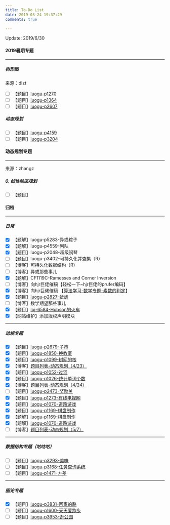 ```yaml
---
title: To-Do List
date: 2019-03-24 19:37:29
comments: true

---
```


Update: 2019/6/30

#### 2019暑期专题

------

##### 树形图

来源：dlzt

- [ ] 【题目】[luogu-p1270](https://www.luogu.org/problemnew/show/P1270)
- [ ] 【题目】[luogu-p1364](https://www.luogu.org/problemnew/show/P1364)
- [ ] 【题目】[luogu-p2607](https://www.luogu.org/problemnew/show/P2607)

##### 动态规划

- [ ] 【题目】[luogu-p4159](https://www.luogu.org/problemnew/show/P4159)
- [ ] 【题目】[luogu-p3204](https://www.luogu.org/problemnew/show/P3204)

#### 动态规划专题

-----

来源：zhangz

##### 0. 线性动态规划

- [ ] 【题目】[]()

#### 归档

------

##### 日常

- [x] 【题解】luogu-p5283-异或粽子
- [x] 【题解】luogu-p4559-列队
- [x] 【题目】luogu-p2048-超级钢琴
- [ ] 【题目】luogu-p3402-可持久化并查集（R）
- [ ] 【博客】可持久化数据结构（R）
- [ ] 【博客】异或那些事儿
- [x] 【题解】CF1119C-Ramesses and Corner Inversion
- [ ] 【博客】向hjr巨佬催稿【轻松一下~hjr巨佬的prufer编码】
- [x] 【博客】向hjr巨佬催稿 【[算法学习-数学专题-素数的判定](https://tth37.cn/2019/04/13/algorithm-maths-primecheck/)】
- [x] 【题目】[luogu-p2827-蚯蚓](https://www.luogu.org/fe/problem/P2827)
- [ ] 【博客】数学期望那些事儿
- [x] 【题目】[loj-6584-Hobson的火车](https://loj.ac/problem/6584)
- [x] 【网站维护】添加版权声明模块

------

##### 动规专题

- [x] 【题目】[luogu-p2679-子串](https://www.luogu.org/problemnew/show/P2679)
- [x] 【题目】[luogu-p1850-换教室](https://www.luogu.org/fe/problem/P1850)
- [x] 【题目】[luogu-p1099-树网的核](https://www.luogu.org/fe/problem/P1099)
- [x] 【博客】[题目列表-动态规划（4/23）](https://tth37.cn/2019/03/20/list-dp/)
- [x] 【题目】[luogu-p1052-过河](https://www.luogu.org/problemnew/show/P1052)
- [x] 【题目】[luogu-p1026-统计单词个数](https://www.luogu.org/fe/problem/P1026)
- [x] 【博客】[题目列表-动态规划（4/24）](https://tth37.cn/2019/03/20/list-dp/)
- [ ] 【题目】[luogu-p2473-奖励关](https://www.luogu.org/problemnew/show/P2473)
- [x] 【题目】[luogu-p1273-有线电视网](https://www.luogu.org/fe/problem/P1273)
- [x] 【题目】[luogu-p1070-道路游戏](https://www.luogu.org/problemnew/show/P1070)
- [x] 【题目】[luogu-p1169-棋盘制作](https://www.luogu.org/problemnew/show/P1169)
- [x] 【题解】[luogu-p1169-棋盘制作](https://www.luogu.org/problemnew/show/P1169)
- [x] 【题解】[luogu-p1070-道路游戏](https://www.luogu.org/problemnew/show/P1070)
- [ ] 【博客】[题目列表-动态规划（5/7）](https://tth37.cn/2019/03/20/list-dp/)

------

##### 数据结构专题（咕咕咕）

- [ ] 【题目】[luogu-p3293-美味](https://www.luogu.org/problemnew/show/P3293)
- [ ] 【题目】[luogu-p3168-任务查询系统](https://www.luogu.org/problemnew/show/P3168)
- [ ] 【题目】[luogu-p1471-方差](https://www.luogu.org/problemnew/show/P1471)

------

##### 图论专题

- [x] 【题目】[luogu-p3831-回家的路](https://www.luogu.org/problemnew/show/P3831)
- [ ] 【题目】[luogu-p1600-天天爱跑步](https://www.luogu.org/problemnew/show/P1600)
- [ ] 【题目】[luogu-p3953-逛公园](https://www.luogu.org/problemnew/show/P3953)
